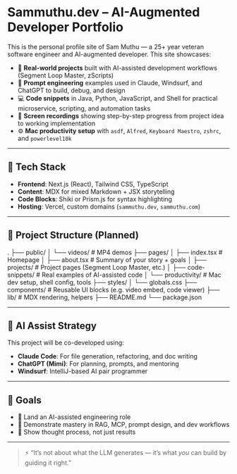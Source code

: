 # Sammuthu.dev – AI-Augmented Developer Portfolio

This is the personal profile site of Sam Muthu — a 25+ year veteran software engineer and AI-augmented developer. This site showcases:

- 🚀 **Real-world projects** built with AI-assisted development workflows (Segment Loop Master, zScripts)
- 🧠 **Prompt engineering** examples used in Claude, Windsurf, and ChatGPT to build, debug, and design
- 💻 **Code snippets** in Java, Python, JavaScript, and Shell for practical microservice, scripting, and automation tasks
- 🎥 **Screen recordings** showing step-by-step progress from project idea to working implementation
- ⚙️ **Mac productivity setup** with `asdf`, `Alfred`, `Keyboard Maestro`, `zshrc`, and `powerlevel10k`

---

## 🔧 Tech Stack

- **Frontend**: Next.js (React), Tailwind CSS, TypeScript
- **Content**: MDX for mixed Markdown + JSX storytelling
- **Code Blocks**: Shiki or Prism.js for syntax highlighting
- **Hosting**: Vercel, custom domains (`sammuthu.dev`, `sammuthu.com`)

---

## 📂 Project Structure (Planned)

.
├── public/
│   └── videos/              # MP4 demos
├── pages/
│   ├── index.tsx            # Homepage
│   ├── about.tsx            # Summary of your story + goals
│   ├── projects/            # Project pages (Segment Loop Master, etc.)
│   ├── code-snippets/       # Real examples of AI-assisted code
│   └── productivity/        # Mac dev setup, shell config, tools
├── styles/
│   └── globals.css
├── components/              # Reusable UI blocks (e.g. video embed, code viewer)
├── lib/                     # MDX rendering, helpers
├── README.md
└── package.json

---

## 🧠 AI Assist Strategy

This project will be co-developed using:
- **Claude Code**: For file generation, refactoring, and doc writing
- **ChatGPT (Mimi)**: For planning, prompts, and mentoring
- **Windsurf**: IntelliJ-based AI pair programmer

---

## 📜 Goals

- 🎯 Land an AI-assisted engineering role
- 💼 Demonstrate mastery in RAG, MCP, prompt design, and dev workflows
- 🧭 Show thought process, not just results

---

> ⚡ “It’s not about what the LLM generates — it’s what *you* can build by guiding it right.”